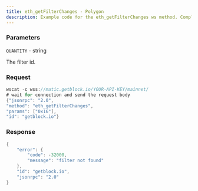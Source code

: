 ```yaml
---
title: eth_getFilterChanges - Polygon
description: Example code for the eth_getFilterChanges ws method. Сomplete guide on how to use eth_getFilterChanges ws in GetBlock.io Web3 documentation.
---
```


### Parameters


`QUANTITY` - string

The filter id.

### Request

``` java
wscat -c wss://matic.getblock.io/YOUR-API-KEY/mainnet/ 
# wait for connection and send the request body 
{"jsonrpc": "2.0",
"method": "eth_getFilterChanges",
"params": ["0x16"],
"id": "getblock.io"}
```

###  Response

``` java
{
    "error": {
        "code": -32000,
        "message": "filter not found"
    },
    "id": "getblock.io",
    "jsonrpc": "2.0"
}
```

